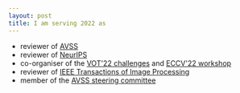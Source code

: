 ```yaml
---
layout: post
title: I am serving 2022 as
---
```


* reviewer of [AVSS](http://atvs.ii.uam.es/avss2022/index.html)
* reviewer of [NeurIPS](https://neurips.cc)
* co-organiser of the [VOT'22 challenges](https://www.votchallenge.net/vot2022/) and [ECCV'22 workshop](https://eccv2022.ecva.net)
* reviewer of [IEEE Transactions of Image Processing](https://signalprocessingsociety.org/publications-resources/ieee-transactions-image-processing)
* member of the [AVSS steering committee](http://www.avss2021.org)
